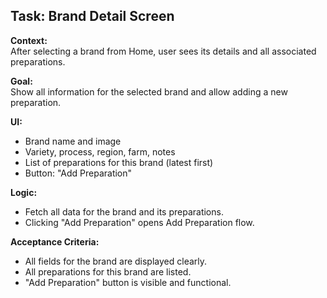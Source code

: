 ## Task: Brand Detail Screen

**Context:**  
After selecting a brand from Home, user sees its details and all associated preparations.

**Goal:**  
Show all information for the selected brand and allow adding a new preparation.

**UI:**

- Brand name and image
- Variety, process, region, farm, notes
- List of preparations for this brand (latest first)
- Button: "Add Preparation"

**Logic:**

- Fetch all data for the brand and its preparations.
- Clicking "Add Preparation" opens Add Preparation flow.

**Acceptance Criteria:**

- All fields for the brand are displayed clearly.
- All preparations for this brand are listed.
- "Add Preparation" button is visible and functional.

